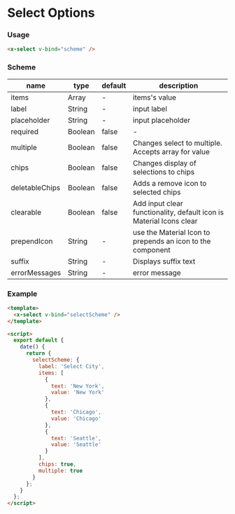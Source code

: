 # Select Options

### Usage

```html
<x-select v-bind="scheme" />
```

### Scheme

| name           | type    | default | description                                                         |
| -------------- | ------- | ------- | ------------------------------------------------------------------- |
| items          | Array   | -       | items's value                                                       |
| label          | String  | -       | input label                                                         |
| placeholder    | String  | -       | input placeholder                                                   |
| required       | Boolean | false   | -                                                                   |
| multiple       | Boolean | false   | Changes select to multiple. Accepts array for value                 |
| chips          | Boolean | false   | Changes display of selections to chips                              |
| deletableChips | Boolean | false   | Adds a remove icon to selected chips                                |
| clearable      | Boolean | false   | Add input clear functionality, default icon is Material Icons clear |
| prependIcon    | String  | -       | use the Material Icon to prepends an icon to the component          |
| suffix         | String  | -       | Displays suffix text                                                |
| errorMessages  | String  | -       | error message                                                       |

### Example

```html
<template>
  <x-select v-bind="selectScheme" />
</template>

<script>
  export default {
    date() {
      return {
        selectScheme: {
          label: 'Select City',
          items: [
            {
              text: 'New York',
              value: 'New York'
            },
            {
              text: 'Chicago',
              value: 'Chicago'
            },
            {
              text: 'Seattle',
              value: 'Seattle'
            }
          ],
          chips: true,
          multiple: true
        }
      };
    }
  };
</script>
```
